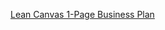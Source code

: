 [Lean Canvas 1-Page Business Plan](https://docs.google.com/presentation/d/1qdmLqTwYE1UXoyntGymuEL-DdpdQkIhq_tl7-F8szuM/edit?usp=sharing)
